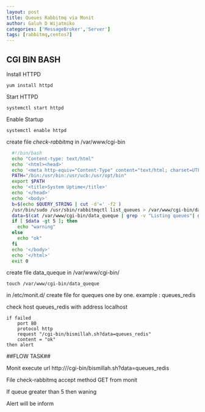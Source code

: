 ```yaml
---
layout: post
title: Queues Rabbitmq via Monit
author: Galuh D Wijatmiko
categories: ['MessageBroker','Server']
tags: [rabbitmq,centos7]
---
```



## CGI BIN BASH  ##


Install HTTPD


`yum install httpd`


Start HTTPD

`systemctl start httpd`

Enable Startup

`systemctl enable httpd`

create file _check-rabbitmq_ in /var/www/cgi-bin

```bash
  #!/bin/bash
  echo "Content-type: text/html"
  echo '<html><head>'
  echo '<meta http-equiv="Content-Type" content="text/html; charset=UTF-8">'
  PATH="/bin:/usr/bin:/usr/ucb:/usr/opt/bin"
  export $PATH
  echo '<title>System Uptime</title>'
  echo '</head>'
  echo '<body>'
  b=$(echo $QUERY_STRING | cut -d'=' -f2 )
  /usr/bin/sudo /usr/sbin/rabbitmqctl list_queues > /var/www/cgi-bin/data_queque
  data=$(cat /var/www/cgi-bin/data_queque | grep -v "Listing queues"| grep $b | awk '{print $2}' | sed "s/ //")
  if [ $data -gt 5 ]; then
  	echo "warning"
  else
  	echo "ok"
  fi 
  echo '</body>'
  echo '</html>'
  exit 0
```

create file data_queque in  /var/www/cgi-bin/

`touch /var/www/cgi-bin/data_queque`

in /etc/monit.d/ create file for queques one by one.
example : queues_redis

check host queues_redis with address localhost
```
if failed
	port 80
	protocol http
	request "/cgi-bin/bismillah.sh?data=queues_redis"
	content = "ok"
then alert
```

##FLOW TASK##

Monit execute url http:///cgi-bin/bismillah.sh?data=queues_redis

File check-rabbitmq accept method GET from monit

If queue greater than 5 then waning 

Alert will be inform
